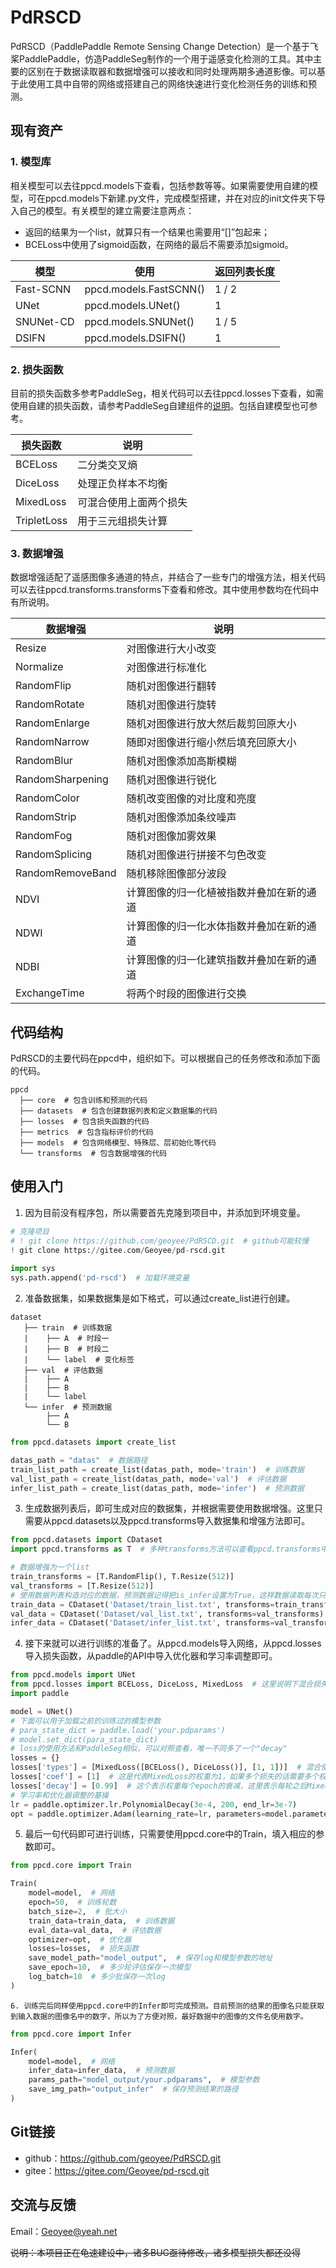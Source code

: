 # PdRSCD

PdRSCD（PaddlePaddle Remote Sensing Change Detection）是一个基于飞桨PaddlePaddle，仿造PaddleSeg制作的一个用于遥感变化检测的工具。其中主要的区别在于数据读取器和数据增强可以接收和同时处理两期多通道影像。可以基于此使用工具中自带的网络或搭建自己的网络快速进行变化检测任务的训练和预测。

## 现有资产

### 1. 模型库

相关模型可以去往ppcd.models下查看，包括参数等等。如果需要使用自建的模型，可在ppcd.models下新建.py文件，完成模型搭建，并在对应的init文件夹下导入自己的模型。有关模型的建立需要注意两点：

- 返回的结果为一个list，就算只有一个结果也需要用“[]”包起来；
- BCELoss中使用了sigmoid函数，在网络的最后不需要添加sigmoid。

| 模型      | 使用                   | 返回列表长度 |
| --------- | ---------------------- | ------------ |
| Fast-SCNN | ppcd.models.FastSCNN() | 1 / 2        |
| UNet      | ppcd.models.UNet()     | 1            |
| SNUNet-CD | ppcd.models.SNUNet()   | 1 / 5        |
| DSIFN     | ppcd.models.DSIFN()    | 1            |

### 2. 损失函数

目前的损失函数多参考PaddleSeg，相关代码可以去往ppcd.losses下查看，如需使用自建的损失函数，请参考PaddleSeg自建组件的[说明](https://gitee.com/paddlepaddle/PaddleSeg/blob/release/v2.0/docs/add_new_model.md)。包括自建模型也可参考。

| 损失函数    | 说明                   |
| ----------- | ---------------------- |
| BCELoss     | 二分类交叉熵           |
| DiceLoss    | 处理正负样本不均衡     |
| MixedLoss   | 可混合使用上面两个损失 |
| TripletLoss | 用于三元组损失计算     |

### 3. 数据增强

数据增强适配了遥感图像多通道的特点，并结合了一些专门的增强方法，相关代码可以去往ppcd.transforms.transforms下查看和修改。其中使用参数均在代码中有所说明。

| 数据增强         | 说明                                     |
| ---------------- | ---------------------------------------- |
| Resize           | 对图像进行大小改变                       |
| Normalize        | 对图像进行标准化                         |
| RandomFlip       | 随机对图像进行翻转                       |
| RandomRotate     | 随机对图像进行旋转                       |
| RandomEnlarge    | 随机对图像进行放大然后裁剪回原大小       |
| RandomNarrow     | 随即对图像进行缩小然后填充回原大小       |
| RandomBlur       | 随机对图像添加高斯模糊                   |
| RandomSharpening | 随机对图像进行锐化                       |
| RandomColor      | 随机改变图像的对比度和亮度               |
| RandomStrip      | 随机对图像添加条纹噪声                   |
| RandomFog        | 随机对图像加雾效果                       |
| RandomSplicing   | 随机对图像进行拼接不匀色改变             |
| RandomRemoveBand | 随机移除图像部分波段                     |
| NDVI             | 计算图像的归一化植被指数并叠加在新的通道 |
| NDWI             | 计算图像的归一化水体指数并叠加在新的通道 |
| NDBI             | 计算图像的归一化建筑指数并叠加在新的通道 |
| ExchangeTime     | 将两个时段的图像进行交换                 |

## 代码结构

PdRSCD的主要代码在ppcd中，组织如下。可以根据自己的任务修改和添加下面的代码。

```
ppcd
  ├── core  # 包含训练和预测的代码
  ├── datasets  # 包含创建数据列表和定义数据集的代码
  ├── losses  # 包含损失函数的代码
  ├── metrics  # 包含指标评价的代码
  ├── models  # 包含网络模型、特殊层、层初始化等代码
  └── transforms  # 包含数据增强的代码
```

## 使用入门

1. 因为目前没有程序包，所以需要首先克隆到项目中，并添加到环境变量。

```python
# 克隆项目
# ! git clone https://github.com/geoyee/PdRSCD.git  # github可能较慢
! git clone https://gitee.com/Geoyee/pd-rscd.git
    
import sys
sys.path.append('pd-rscd')  # 加载环境变量
```

2. 准备数据集，如果数据集是如下格式，可以通过create_list进行创建。

```
dataset
   ├── train  # 训练数据
   |	├── A  # 时段一
   |	├── B  # 时段二
   |	└── label  # 变化标签
   ├── val  # 评估数据
   |	├── A
   |	├── B
   |	└── label
   └── infer  # 预测数据
   		├── A
   		└── B
```

```python
from ppcd.datasets import create_list

datas_path = "datas"  # 数据路径
train_list_path = create_list(datas_path, mode='train')  # 训练数据
val_list_path = create_list(datas_path, mode='val')  # 评估数据
infer_list_path = create_list(datas_path, mode='infer')  # 预测数据
```

3. 生成数据列表后，即可生成对应的数据集，并根据需要使用数据增强。这里只需要从ppcd.datasets以及ppcd.transforms导入数据集和增强方法即可。

```python
from ppcd.datasets import CDataset
import ppcd.transforms as T  # 多种transforms方法可以查看ppcd.transforms中

# 数据增强为一个list
train_transforms = [T.RandomFlip(), T.Resize(512)]
val_transforms = [T.Resize(512)]
# 使用数据列表构造对应的数据，预测数据记得把is_infer设置为True，这样数据读取每次只返回两张图片（没有label）
train_data = CDataset('Dataset/train_list.txt', transforms=train_transforms)
val_data = CDataset('Dataset/val_list.txt', transforms=val_transforms)
infer_data = CDataset('Dataset/infer_list.txt', transforms=val_transforms, is_infer=True)
```

4. 接下来就可以进行训练的准备了。从ppcd.models导入网络，从ppcd.losses导入损失函数，从paddle的API中导入优化器和学习率调整即可。

```python
from ppcd.models import UNet
from ppcd.losses import BCELoss, DiceLoss, MixedLoss  # 这里说明下混合损失怎么构造
import paddle

model = UNet()
# 下面可以用于加载之前的训练过的模型参数
# para_state_dict = paddle.load('your.pdparams')
# model.set_dict(para_state_dict)
# loss的使用方法和PaddleSeg相似，可以对照查看，唯一不同多了一个"decay"
losses = {}
losses['types'] = [MixedLoss([BCELoss(), DiceLoss()], [1, 1])]  # 混合使用BCE和Dice两个损失，各自的权重都为1
losses['coef'] = [1]  # 这是代表MixedLoss的权重为1，如果多个损失的话需要多个权重
losses['decay'] = [0.99]  # 这个表示权重每个epoch的衰减，这里表示每轮之后MixedLoss的权重衰减为原来的0.99
# 学习率和优化器调整的基操
lr = paddle.optimizer.lr.PolynomialDecay(3e-4, 200, end_lr=3e-7)
opt = paddle.optimizer.Adam(learning_rate=lr, parameters=model.parameters())
```

5. 最后一句代码即可进行训练，只需要使用ppcd.core中的Train，填入相应的参数即可。

```python
from ppcd.core import Train

Train(
    model=model,  # 网络
    epoch=50,  # 训练轮数
    batch_size=2,  # 批大小
    train_data=train_data,  # 训练数据
    eval_data=val_data,  # 评估数据
    optimizer=opt,  # 优化器
    losses=losses,  # 损失函数
    save_model_path="model_output",  # 保存log和模型参数的地址
    save_epoch=10,  # 多少轮评估保存一次模型
    log_batch=10  # 多少批保存一次log
)
```

	6. 训练完后同样使用ppcd.core中的Infer即可完成预测。目前预测的结果的图像名只能获取到输入数据的图像名中的数字，所以为了方便对照，最好数据中的图像的文件名使用数字。

```python
from ppcd.core import Infer

Infer(
    model=model,  # 网络
    infer_data=infer_data,  # 预测数据
    params_path="model_output/your.pdparams",  # 模型参数
    save_img_path="output_infer"  # 保存预测结果的路径
)
```

## Git链接

- github：https://github.com/geoyee/PdRSCD.git
- gitee：https://gitee.com/Geoyee/pd-rscd.git

## 交流与反馈

Email：Geoyee@yeah.net

~~说明：本项目正在龟速建设中，诸多BUG亟待修改，诸多模型损失都还没得~~